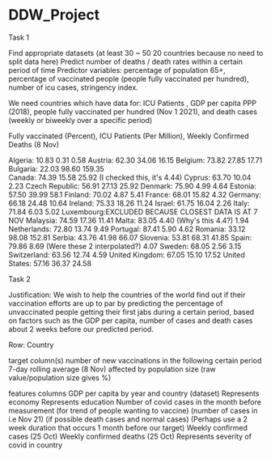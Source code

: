 # DDW_Project

Task 1

Find appropriate datasets (at least 30 ~ 50 20 countries because no need to split data here)
Predict number of deaths / death rates within a certain period of time
Predictor variables: percentage of population 65+, percentage of vaccinated people (people fully vaccinated per hundred), number of icu cases, stringency index. 

We need countries which have data for: ICU Patients , GDP per capita PPP  (2018), people fully vaccinated per hundred (Nov 1 2021), and death cases (weekly or biweekly over a specific period)

Fully vaccinated (Percent), ICU Patients (Per Million), Weekly Confirmed Deaths (8 Nov)

Algeria: 10.83   0.31  0.58
Austria: 62.30   34.06   16.15
Belgium: 73.82   27.85   17.71
Bulgaria: 22.03   98.60   159.35    
Canada: 74.39    15.58    25.92 (I checked this, it's 4.44)
Cyprus: 63.70    10.04   2.23
Czech Republic: 56.91  27.13  25.92
Denmark: 75.90   4.99   4.64
Estonia: 57.50   39.99   58.1
Finland: 70.02   4.87   5.41
France: 68.01   15.82    4.32
Germany: 66.18   24.48   10.64
Ireland: 75.33   18.26   11.24
Israel: 61.75   16.04   2.26
Italy: 71.84    6.03   5.02
Luxembourg:EXCLUDED BECAUSE CLOSEST DATA IS AT 7 NOV
Malaysia: 74.59   17.36   11.41
Malta: 83.05   4.40 (Why's this 4.4?)   1.94
Netherlands: 72.80   13.74   9.49
Portugal: 87.41   5.90   4.62
Romania: 33.12   98.08   152.81
Serbia: 43.76    41.98   66.07
Slovenia: 53.81   68.31   41.85
Spain: 79.86   8.69 (Were these 2 interpolated?)   4.07
Sweden: 68.05   2.56   3.15
Switzerland: 63.56   12.74   4.59
United Kingdom: 67.05    15.10   17.52
United States: 57.16   36.37   24.58

Task 2

Justification: We wish to help the countries of the world find out if their vaccination efforts are up to par by predicting the percentage of unvaccinated people getting their first jabs during a certain period, based on factors such as the GDP per capita, number of cases and death cases about 2 weeks before our predicted period.

Row: Country

target column(s)
number of new vaccinations in the following certain period
7-day rolling average (8 Nov)
affected by population size (raw value/population size gives %)


features columns
GDP per capita by year and country (dataset)
Represents economy
Represents education
Number of covid cases in the month before measurement (for trend of people wanting to vaccine) (number of cases in i.e Nov 21) (if possible death cases and normal cases) (Perhaps use a 2 week duration that occurs 1 month before our target) 
Weekly confirmed cases (25 Oct)
Weekly confirmed deaths (25 Oct)
Represents severity of covid in country
